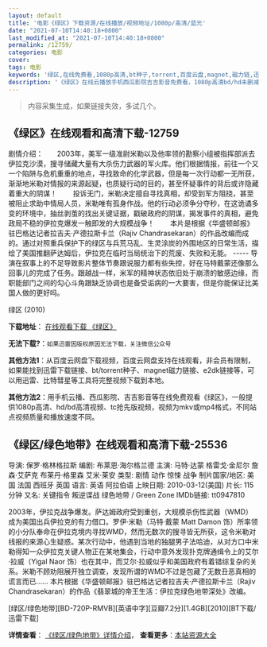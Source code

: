 ```yaml
---
layout: default
title: '电影《绿区》下载资源/在线播放/视频地址/1080p/高清/蓝光'
date: "2021-07-10T14:40:18+0800"
last_modified_at: "2021-07-10T14:40:18+0800"
permalink: /12759/
categories: 电影
cover:
tags: 电影
keywords: '绿区,在线免费看,1080p高清,bt种子,torrent,百度云盘,magnet,磁力链,迅雷下载资源'
description: '《绿区》在线云播放手机西瓜影院吉吉影音免费看，1080p高清bd/hd未删减完整版和tc抢先枪版，mkv/mp4格式，附带bt/torrent种子、magnet/磁力链、百度云盘、网盘资源迅雷下载链接'
---
```


>内容采集生成，如果链接失效，多试几个。


## 《绿区》在线观看和高清下载-12759

剧情介绍：　　2003年，美军一级准尉米勒以及他率领的勘察小组被指挥部派去伊拉克沙漠，搜寻储藏大量有大杀伤力武器的军火库。他们根据情报，前往一个又一个陷阱与危机重重的地点，寻找致命的化学武器，但是每一次行动都一无所获，渐渐地米勒对情报的来源起疑，也质疑行动的目的，甚至怀疑事件的背后或许隐藏着重大的阴谋！ 　　投诉无门，米勒决定擅自寻找真相，却受到军方阻挠，甚至被阻止求助中情局人员，米勒唯有孤身作战。他的行动必须争分夺秒，在这诡谲多变的环境中，抽丝剥茧的找出关键证据，戳破政府的阴谋，揭发事件的真相，避免政局不稳的伊拉克爆发一触即发的大规模战争！ 　　本片是根据《华盛顿邮报》驻巴格达记者拉吉夫·产德拉斯卡兰（Rajiv Chandrasekaran）的作品改编而成的。通过对照重兵保护下的绿区与兵荒马乱、生灵涂炭的外围地区的日常生活，描绘了美国推翻萨达姆后，伊拉克在临时当局统治下的荒废、失败和无能。 ----- 导演在叙事上的不足导致影片整体节奏跟说服力都有些失控，好在马特戴蒙还像那么回事儿的完成了任务。跟越战一样，米军的精神状态依旧处于崩溃的敏感边缘，而职能部门之间的勾心斗角跟缺乏协调也是备受诟病的一大要害，但是你能保证比美国人做的更好吗。


绿区 (2010)

**下载地址**： [在线观看下载 《绿区》](https://www.btbtdy.me/btdy/dy6556.html) 


**无法下载?**：`如果迅雷因版权原因无法下载，关注微信公众号 `

**其他方法1**：从百度云网盘下载视频，百度云网盘支持在线观看，非会员有限制，如果能找到迅雷下载链接、bt/torrent种子、magnet磁力链接、e2dk链接等，可以用迅雷、比特彗星等工具将完整视频下载到本地。

**其他方法2**：用手机云播、西瓜影院、吉吉影音等在线免费观看《绿区》，一般提供1080p高清、hd/bd高清视频、tc抢先版视频，视频为mkv或mp4格式，不同站点视频质量和播放速度不同。


## 《绿区/绿色地带》在线观看和高清下载-25536

导演: 保罗·格林格拉斯 编剧: 布莱恩·海尔格兰德 主演: 马特·达蒙 格雷戈·金尼尔 詹森·艾萨克 布莱丹·格里森 艾米·莱安 类型: 剧情 动作 惊悚 战争 制片国家/地区: 美国 法国 西班牙 英国 语言: 英语 阿拉伯语 上映日期: 2010-03-12(美国) 片长: 115 分钟 又名: 关键指令 叛逆谍战 绿色地带 / Green Zone IMDb链接: tt0947810

2003年，伊拉克战争爆发。萨达姆政府受到重创，大规模杀伤性武器（WMD）成为美国出兵伊拉克的有力借口。罗伊·米勒（马特·戴蒙 Matt Damon 饰）所率领的小分队奉命在伊拉克境内寻找WMD，然而无数次的搜寻皆无所获，这令米勒对线报的来源心生疑惑。某次行动中，他遇到当地的独腿男子法哈迪，从对方口中米勒得知一众伊拉克关键人物正在某地集会，行动中意外发现扑克牌通缉令上的艾尔·拉威（Yigal Naor 饰）也在其中，而艾尔·拉威似乎和美国政府有着错综复杂的关系。米勒不顾劝阻展开独立调查，发现所谓的WMD不过是包藏了无数丑恶真相的谎言而已…… 本片根据《华盛顿邮报》驻巴格达记者拉吉夫·产德拉斯卡兰（Rajiv Chandrasekaran）的作品《翡翠城的帝王生活：伊拉克绿色地带深处》改编。


[绿区/绿色地带][BD-720P-RMVB][英语中字][豆瓣7.2分][1.4GB][2010][BT下载/迅雷下载]

**详情查看**： [《绿区/绿色地带》详情介绍](/movie/25536/)， **查看更多**：[本站资源大全](/movie/t/all/)

